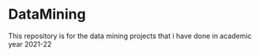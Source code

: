 # DataMining
This repository is for the data mining projects that i have done in academic year 2021-22

